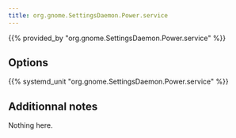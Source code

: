 ```yaml
---
title: org.gnome.SettingsDaemon.Power.service
---
```


{{% provided_by "org.gnome.SettingsDaemon.Power.service" %}}

## Options

{{% systemd_unit "org.gnome.SettingsDaemon.Power.service" %}}

## Additionnal notes

Nothing here.